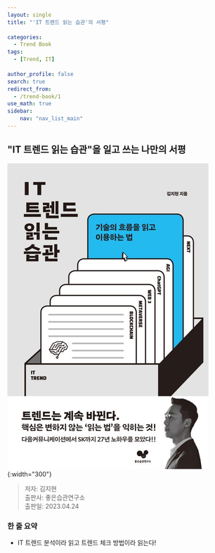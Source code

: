 ```yaml
---
layout: single 
title: "'IT 트렌드 읽는 습관'의 서평"

categories: 
  - Trend Book
tags:
  - [Trend, IT]

author_profile: false
search: true
redirect_from:
  - /trend-book/1 
use_math: true
sidebar:
    nav: "nav_list_main"
---
```

## "IT 트렌드 읽는 습관"을 일고 쓰는 나만의 서평

![it_trend_book_cover](/images/books/trend-book/it_trend_book_cover.jpeg){:width="300"}

> 저자: 김지현 \
> 출판사: 좋은습관연구소 \
> 출판일: 2023.04.24 

### 한 줄 요약
- IT 트렌드 분석이라 읽고 트렌드 체크 방법이라 읽는다!